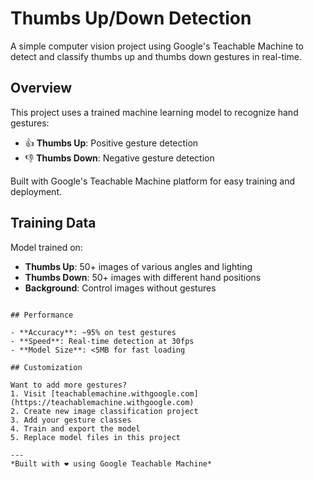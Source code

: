 # Thumbs Up/Down Detection

A simple computer vision project using Google's Teachable Machine to detect and classify thumbs up and thumbs down gestures in real-time.

## Overview

This project uses a trained machine learning model to recognize hand gestures:
- 👍 **Thumbs Up**: Positive gesture detection
- 👎 **Thumbs Down**: Negative gesture detection

Built with Google's Teachable Machine platform for easy training and deployment.


## Training Data

Model trained on:
- **Thumbs Up**: 50+ images of various angles and lighting
- **Thumbs Down**: 50+ images with different hand positions
- **Background**: Control images without gestures
```

## Performance

- **Accuracy**: ~95% on test gestures
- **Speed**: Real-time detection at 30fps
- **Model Size**: <5MB for fast loading

## Customization

Want to add more gestures? 
1. Visit [teachablemachine.withgoogle.com](https://teachablemachine.withgoogle.com)
2. Create new image classification project
3. Add your gesture classes
4. Train and export the model
5. Replace model files in this project

---
*Built with ❤️ using Google Teachable Machine*